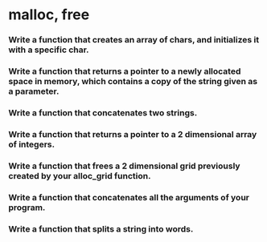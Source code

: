<h1>malloc, free  
<h3>Write a function that creates an array of chars, and initializes it with a specific char.  
<h3>Write a function that returns a pointer to a newly allocated space in memory, which contains a copy of the string given as a parameter.  
<h3>Write a function that concatenates two strings.  
<h3>Write a function that returns a pointer to a 2 dimensional array of integers.  
<h3>Write a function that frees a 2 dimensional grid previously created by your alloc_grid function.  
<h3>Write a function that concatenates all the arguments of your program.  
<h3>Write a function that splits a string into words.